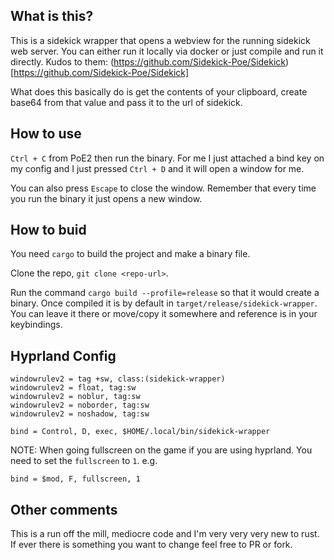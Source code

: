 ## What is this?
This is a sidekick wrapper that opens a webview for the running sidekick web server.
You can either run it locally   via docker or just compile and run it directly. 
Kudos to them: (https://github.com/Sidekick-Poe/Sidekick)[https://github.com/Sidekick-Poe/Sidekick]

What does this basically do is get the contents of your clipboard, create base64 from that value and pass it to the url of sidekick.

## How to use

`Ctrl + C` from PoE2 then run the binary. For me I just attached a bind key on my config and I just pressed `Ctrl + D` and it will open a window for me.

You can also press `Escape` to close the window. Remember that every time you run the binary it just opens a new window.

## How to buid 
You need `cargo` to build the project and make a binary file.

Clone the repo, `git clone <repo-url>`.

Run the command `cargo build --profile=release` so that it would create a binary. Once compiled it is by default in `target/release/sidekick-wrapper`. You can leave it there or move/copy it somewhere and reference is in your keybindings.

## Hyprland Config

```
windowrulev2 = tag +sw, class:(sidekick-wrapper)
windowrulev2 = float, tag:sw
windowrulev2 = noblur, tag:sw
windowrulev2 = noborder, tag:sw
windowrulev2 = noshadow, tag:sw

bind = Control, D, exec, $HOME/.local/bin/sidekick-wrapper
```
NOTE: When going fullscreen on the game if you are using hyprland. You need to set the `fullscreen` to `1`. e.g.
```
bind = $mod, F, fullscreen, 1
```

## Other comments
This is a run off the mill, mediocre code and I'm very very very new to rust. If ever there is something you want to change feel free to PR or fork. 
